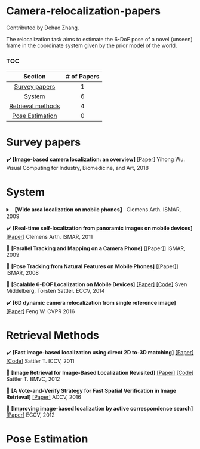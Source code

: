 # Camera-relocalization-papers

Contributed by Dehao Zhang.

The relocalization task aims to estimate the 6-DoF pose of a novel (unseen) frame in the coordinate system given by the prior model of the world. 



### TOC

| Section | # of Papers |
|:---:|:---:|
|[Survey papers](#Surveys) | 1|
|[System](#system) | 6 |
|[Retrieval methods](#Retrieval) | 4 |
|[Pose Estimation](#Pose) | 0 |

<h1 id="Surveys">Survey papers</h1>

:heavy_check_mark: **[Image-based camera localization: an overview]** [[Paper]](https://arxiv.org/abs/1610.03660) Yihong Wu. Visual Computing for Industry, Biomedicine, and Art, 2018



<h1 id="system">System</h1>

<details>
<summary> <b>【Wide area localization on mobile phones】</b> Clemens Arth. ISMAR, 2009</summary>
The first step is reconstruction and save the result by PVS(potentially visible sets). Then feature matching and pose etismation... With detailed notes in the note branch.
</details>

:heavy_check_mark: **[Real-time self-localization from panoramic images on mobile devices]** [[Paper]](https://arbook.icg.tugraz.at/schmalstieg/Schmalstieg_162.pdf) Clemens Arth. ISMAR, 2011

:radio_button: **[Parallel Tracking and Mapping on a Camera Phone]** [[Paper]]  ISMAR, 2009

:radio_button: **[Pose Tracking from Natural Features on Mobile Phones]** [[Paper]]  ISMAR, 2008

:radio_button: **[Scalable 6-DOF Localization on Mobile Devices]** [[Paper]](https://www.graphics.rwth-aachen.de/media/papers/ECCV14_preprint_0XcmhCx.pdf) [[Code]](https://www.graphics.rwth-aachen.de/software/image-localization/) Sven Middelberg, Torsten Sattler. ECCV, 2014

:heavy_check_mark: **[6D dynamic camera relocalization from single reference image]** [[Paper]](http://openaccess.thecvf.com/content_cvpr_2016/papers/Feng_6D_Dynamic_Camera_CVPR_2016_paper.pdf) Feng W. CVPR 2016



<h1 id="Retrieval">Retrieval Methods</h1>

:heavy_check_mark: **[Fast image-based localization using direct 2D to-3D matching]** [[Paper]](https://ieeexplore.ieee.org/stamp/stamp.jsp?tp=&arnumber=6162870) [[Code]](https://www.graphics.rwth-aachen.de/software/image-localization/) Sattler T. ICCV, 2011

:radio_button: **[Image Retrieval for Image-Based Localization Revisited]** [[Paper]](https://graphics.rwth-aachen.de/media/papers/sattler_weyand_bmvc12.pdf) [[Code]](https://www.graphics.rwth-aachen.de/software/image-localization/) Sattler T. BMVC, 2012

:radio_button: **[A Vote-and-Verify Strategy for Fast Spatial Verification in Image Retrieval]** [[Paper]](https://www.cs.unc.edu/~jtprice/papers/accv_2016_schoenberger.pdf)  ACCV, 2016

:radio_button: **[Improving image-based localization by active correspondence search]**[[Paper]](https://graphics.rwthaachen.de/media/papers/sattler_eccv12_preprint_1.pdf])  ECCV, 2012



<h1 id="Pose">Pose Estimation</h1>




